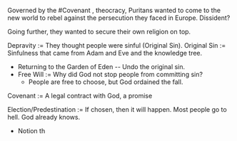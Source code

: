 Governed by the #Covenant , theocracy, Puritans wanted to come to the new world to rebel against the persecution they faced in Europe. Dissident? 

Going further, they wanted to secure their own religion on top.

Depravity := They thought people were sinful (Original Sin).
Original Sin := Sinfulness that came from Adam and Eve and the knowledge tree.
- Returning to the Garden of Eden -- Undo the original sin.
- Free Will := Why did God not stop people from committing sin?
	- People are free to choose, but God ordained the fall.

Covenant := A legal contract with God, a promise

Election/Predestination := If chosen, then it will happen. Most people go to hell. God already knows.
- Notion th